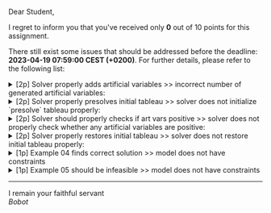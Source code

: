 Dear Student,

I regret to inform you that you've received only **0** out of 10 points for this assignment.

There still exist some issues that should be addressed before the deadline: **2023-04-19 07:59:00 CEST (+0200)**. For further details, please refer to the following list:

<details><summary>[2p] Solver properly adds artificial variables &gt;&gt; incorrect number of generated artificial variables:</summary>- expected: 2<br>- got: 3<br>- for augmented model:<br>&nbsp;&nbsp;&nbsp;&nbsp;- name: example_solvable_artificial_vars<br>&nbsp;&nbsp;&nbsp;&nbsp;- variables:<br>&nbsp;&nbsp;&nbsp;&nbsp;&emsp;x1 >= 0<br>&nbsp;&nbsp;&nbsp;&nbsp;&emsp;x2 >= 0<br>&nbsp;&nbsp;&nbsp;&nbsp;&emsp;s0 >= 0<br>&nbsp;&nbsp;&nbsp;&nbsp;&emsp;s1 >= 0<br>&nbsp;&nbsp;&nbsp;&nbsp;- constraints:<br>&nbsp;&nbsp;&nbsp;&nbsp;&emsp;2.0*x1 - x2 + s0 = 100<br>&nbsp;&nbsp;&nbsp;&nbsp;&emsp;-2.0*x1 + x2 - s1 = 1<br>&nbsp;&nbsp;&nbsp;&nbsp;&emsp;x1 + x2 = 3<br>&nbsp;&nbsp;&nbsp;&nbsp;- objective:<br>&nbsp;&nbsp;&nbsp;&nbsp;&emsp;max: z = x1 + 3.0*x2<br>- got model with art. vars: {<saport.simplex.expressions.expression.Variable object at 0x7f4fb6a3e070>: <saport.simplex.expressions.constraint.Constraint object at 0x7f4fb6a4a220>, <saport.simplex.expressions.expression.Variable object at 0x7f4fb6a4a3a0>: <saport.simplex.expressions.constraint.Constraint object at 0x7f4fb6a4a0d0>, <saport.simplex.expressions.expression.Variable object at 0x7f4fb6a4a160>: <saport.simplex.expressions.constraint.Constraint object at 0x7f4fb6a4a850>}</details>
<details><summary>[2p] Solver properly presolves initial tableau &gt;&gt; solver does not initialize `presolve` tableau properly:</summary>- expected:<br>&nbsp;&nbsp;&nbsp;&nbsp;[[  1.  -2.   0.   1.   0.   0.  -4.]<br>&nbsp;&nbsp;&nbsp;&nbsp;&nbsp;[  2.  -1.   1.   0.   0.   0. 100.]<br>&nbsp;&nbsp;&nbsp;&nbsp;&nbsp;[ -2.   1.   0.  -1.   1.   0.   1.]<br>&nbsp;&nbsp;&nbsp;&nbsp;&nbsp;[  1.   1.   0.   0.   0.   1.   3.]]<br>- got:<br>&nbsp;&nbsp;&nbsp;&nbsp;0<br>- model:<br>&nbsp;&nbsp;&nbsp;&nbsp;- name: example_solvable_artificial_vars<br>&nbsp;&nbsp;&nbsp;&nbsp;- variables:<br>&nbsp;&nbsp;&nbsp;&nbsp;&emsp;x1 >= 0<br>&nbsp;&nbsp;&nbsp;&nbsp;&emsp;x2 >= 0<br>&nbsp;&nbsp;&nbsp;&nbsp;&emsp;s0 >= 0<br>&nbsp;&nbsp;&nbsp;&nbsp;&emsp;s1 >= 0<br>&nbsp;&nbsp;&nbsp;&nbsp;&emsp;R1 >= 0<br>&nbsp;&nbsp;&nbsp;&nbsp;&emsp;R2 >= 0<br>&nbsp;&nbsp;&nbsp;&nbsp;- constraints:<br>&nbsp;&nbsp;&nbsp;&nbsp;&emsp;2.0*x1 - x2 + s0 = 100<br>&nbsp;&nbsp;&nbsp;&nbsp;&emsp;-2.0*x1 + x2 - s1 + R1 = 1<br>&nbsp;&nbsp;&nbsp;&nbsp;&emsp;x1 + x2 + R2 = 3<br>&nbsp;&nbsp;&nbsp;&nbsp;- objective:<br>&nbsp;&nbsp;&nbsp;&nbsp;&emsp;max: z = x1 + 3.0*x2</details>
<details><summary>[2p] Solver should properly checks if art vars positive &gt;&gt; solver does not properly check whether any artificial variables are positive:</summary>- expected: True<br>- got: False<br>- for tableuax:<br>&nbsp;&nbsp;&nbsp;&nbsp;&nbsp;basis |      z |     x1 |     x2 |     s0 |     s2 |     R0 |     R1 |     R2 |      b<br>&nbsp;&nbsp;&nbsp;&nbsp;&nbsp;&nbsp;&nbsp;&nbsp;&nbsp;z |  1.000 |  0.000 |  0.000 |  0.000 |  1.000 |  1.000 |  2.000 |  0.000 | -1.000<br>&nbsp;&nbsp;&nbsp;&nbsp;&nbsp;&nbsp;&nbsp;&nbsp;x2 |  0.000 |  0.000 |  1.000 | -0.333 |  0.000 |  0.333 |  0.667 |  0.000 |  2.333<br>&nbsp;&nbsp;&nbsp;&nbsp;&nbsp;&nbsp;&nbsp;&nbsp;x1 |  0.000 |  1.000 |  0.000 |  0.333 |  0.000 | -0.333 |  0.333 |  0.000 |  0.667<br>&nbsp;&nbsp;&nbsp;&nbsp;&nbsp;&nbsp;&nbsp;&nbsp;R2 |  0.000 |  0.000 |  0.000 |  0.000 | -1.000 |  0.000 | -1.000 |  1.000 |  1.000</details>
<details><summary>[2p] Solver properly restores initial tableau &gt;&gt; solver does not restore initial tableau properly:</summary>- expected:<br>&nbsp;&nbsp;&nbsp;&nbsp;[[  0.           0.           0.          -0.66666667   7.66666667]<br>&nbsp;&nbsp;&nbsp;&nbsp;&nbsp;[  0.           0.           1.          -1.         101.        ]<br>&nbsp;&nbsp;&nbsp;&nbsp;&nbsp;[  0.           1.           0.          -0.33333333   2.33333333]<br>&nbsp;&nbsp;&nbsp;&nbsp;&nbsp;[  1.           0.           0.           0.33333333   0.66666667]]<br>- got:<br>&nbsp;&nbsp;&nbsp;&nbsp;None<br>- input:<br>&nbsp;&nbsp;&nbsp;&nbsp;&nbsp;&nbsp;basis |       z |      x1 |      x2 |      s0 |      s1 |      R1 |      R2 |       b<br>&nbsp;&nbsp;&nbsp;&nbsp;&nbsp;&nbsp;&nbsp;&nbsp;&nbsp;&nbsp;z |   1.000 |   0.000 |   0.000 |   0.000 |   0.000 |   1.000 |   1.000 |   0.000<br>&nbsp;&nbsp;&nbsp;&nbsp;&nbsp;&nbsp;&nbsp;&nbsp;&nbsp;s0 |   0.000 |   0.000 |   0.000 |   1.000 |  -1.000 |   1.000 |   0.000 | 101.000<br>&nbsp;&nbsp;&nbsp;&nbsp;&nbsp;&nbsp;&nbsp;&nbsp;&nbsp;x2 |   0.000 |   0.000 |   1.000 |   0.000 |  -0.333 |   0.333 |   0.667 |   2.333<br>&nbsp;&nbsp;&nbsp;&nbsp;&nbsp;&nbsp;&nbsp;&nbsp;&nbsp;x1 |   0.000 |   1.000 |   0.000 |   0.000 |   0.333 |  -0.333 |   0.333 |   0.667</details>
<details><summary>[1p] Example 04 finds correct solution &gt;&gt; model does not have constraints</summary></details>
<details><summary>[1p] Example 05 should be infeasible &gt;&gt; model does not have constraints</summary></details>

-----------
I remain your faithful servant\
_Bobot_